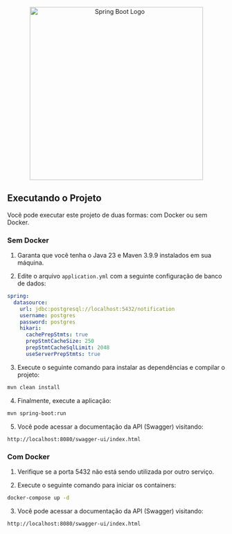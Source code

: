 ﻿
<p align="center"><a href="https://spring.io/projects/spring-boot" target="_blank"><img src="https://user-images.githubusercontent.com/84719774/129191080-723b3b46-4e0b-4aa5-8eb9-654c2c025b18.png" width="400" alt="Spring Boot Logo"></a></p>

## Executando o Projeto

Você pode executar este projeto de duas formas: com Docker ou sem Docker.

### Sem Docker

1. Garanta que você tenha o Java 23 e Maven 3.9.9 instalados em sua máquina.

2. Edite o arquivo `application.yml` com a seguinte configuração de banco de dados:

```yaml
spring:
  datasource:
    url: jdbc:postgresql://localhost:5432/notification
    username: postgres
    password: postgres
    hikari:
      cachePrepStmts: true
      prepStmtCacheSize: 250
      prepStmtCacheSqlLimit: 2048
      useServerPrepStmts: true
```

3. Execute o seguinte comando para instalar as dependências e compilar o projeto:

```bash
mvn clean install
```

4. Finalmente, execute a aplicação:

```bash
mvn spring-boot:run
```

5. Você pode acessar a documentação da API (Swagger) visitando:

```
http://localhost:8080/swagger-ui/index.html
```

### Com Docker

1. Verifique se a porta 5432 não está sendo utilizada por outro serviço.

2. Execute o seguinte comando para iniciar os containers:

```bash
docker-compose up -d
```

3. Você pode acessar a documentação da API (Swagger) visitando:

```
http://localhost:8080/swagger-ui/index.html
```

